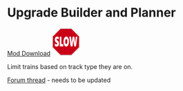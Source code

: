 # Upgrade Builder and Planner

[Mod Download](https://mods.factorio.com/mods/d3x0r/train-speed-limiter) ![icon](images/thumb.png)

Limit trains based on track type they are on.

[Forum thread](https://forums.factorio.com) - needs to be updated



